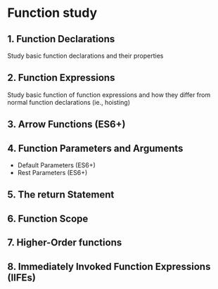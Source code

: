 # Function study

## 1. Function Declarations

Study basic function declarations and their properties

## 2. Function Expressions

Study basic function of function expressions and how
they differ from normal function declarations (ie., hoisting)

## 3. Arrow Functions (ES6+)

## 4. Function Parameters and Arguments

- Default Parameters (ES6+)
- Rest Parameters (ES6+)

## 5. The return Statement

## 6. Function Scope

## 7. Higher-Order functions

## 8. Immediately Invoked Function Expressions (IIFEs)
